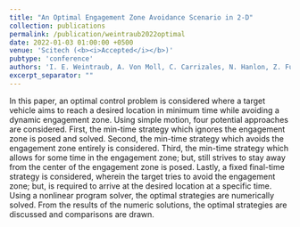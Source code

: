 ```yaml
---
title: "An Optimal Engagement Zone Avoidance Scenario in 2-D"
collection: publications
permalink: /publication/weintraub2022optimal
date: 2022-01-03 01:00:00 +0500
venue: 'Scitech (<b><i>Accepted</i></b>)'
pubtype: 'conference'
authors: 'I. E. Weintraub, A. Von Moll, C. Carrizales, N. Hanlon, Z. Fuchs'
excerpt_separator: ""
---
```

In this paper, an optimal control problem is considered where a target vehicle aims to reach a desired location in minimum time while avoiding a dynamic engagement zone. Using simple motion, four potential approaches are considered. First, the min-time strategy which ignores the engagement zone is posed and solved. Second, the min-time strategy which avoids the engagement zone entirely is considered. Third, the min-time strategy which allows for some time in the engagement zone; but, still strives to stay away from the center of the engagement zone is posed. Lastly, a fixed final-time strategy is considered, wherein the target tries to avoid the engagement zone; but, is required to arrive at the desired location at a specific time. Using a nonlinear program solver, the optimal strategies are numerically solved. From the results of the numeric solutions, the optimal strategies are discussed and comparisons are drawn.
